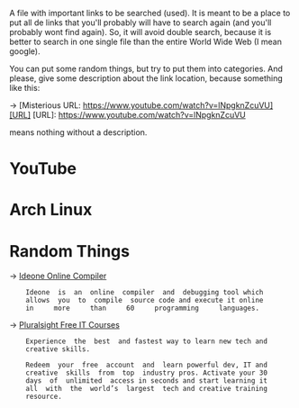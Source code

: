 
A file  with important links to be searched (used). It is meant to be a place to
put  all  de  links  that  you'll probably will have to search again (and you'll
probably wont find again). So, it will avoid double search, because it is better
to  search  in  one  single file than the entire World Wide Web (I mean google).

You can put some random things, but try to put them into categories. And please,
give  some  description  about  the  link location, because something like this:

→ [Misterious URL: https://www.youtube.com/watch?v=lNpgknZcuVU][URL]
[URL]: https://www.youtube.com/watch?v=lNpgknZcuVU

means nothing without a description.


# YouTube
# Arch Linux
# Random Things
         
→ [Ideone Online Compiler](http://ideone.com/) 
<!--{{{-->

        Ideone  is  an  online  compiler  and  debugging tool which
        allows  you  to  compile  source code and execute it online
        in     more     than     60     programming     languages. 

<!--}}}-->
→ [Pluralsight Free IT Courses](https://offers.pluralsight.com/) 
<!--{{{-->

        Experience  the  best  and fastest way to learn new tech and
        creative skills.

        Redeem  your  free  account  and  learn powerful dev, IT and
        creative  skills  from  top  industry pros. Activate your 30
        days  of  unlimited  access in seconds and start learning it
        all  with  the  world’s  largest  tech and creative training
        resource.

<!--}}}-->
